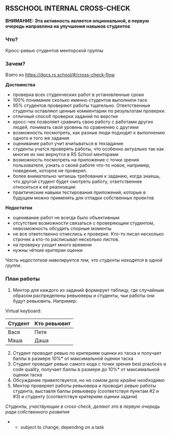 ## RSSCHOOL INTERNAL CROSS-CHECK

**ВНИМАНИЕ: Эта активность является опциональной, в первую очередь направлена на улучшения навыков студентов**
### Что?
Кросс-ревью студентов менторской группы

### Зачем?

Взято из https://docs.rs.school/#/cross-check-flow

**Достоинства**
 - проверка всех студенческих работ в установленные сроки
 - 100% понимание сколько именно студентов выполнили таск
 - 95% студентов проверяют работы тщательно. Ответственные студенты оставляют ценные комментарии по результатам проверки.
 - отличный способ проверки заданий по верстке
 - кросс-чек позволяет сравнить свою работу с работами других людей, понимать свой уровень по сравнению с другими
 - возможность посмотреть, как разные люди подходят к выполнению одного и того же задания
 - оценивание работ учит вчитываться в техзадание
 - студенты учатся проверять работы, что особенно актуально так как многие их них вернутся в RS School менторами
 - возможность посмотреть на приложение с точки зрения пользователя, узнать о своей работе что-то новое, например, поведение, которое не проверял.
 - более внимательно читаешь требования к заданию, когда знаешь, что другой студент будет смотреть работу, ответственнее относиться к её реализации
 - практические навыки тестирования приложений, которые в будущем можно применять для отладки собственных проектов

**Недостатки**
 - оценивание работ не всегда было объективным
 - отсутствие возможности связаться с проверяющим студентом, невозможность обсудить спорные моменты
 - не все ответственно отнеслись к проверке. Кто-то писал несколько строчек а кто-то расписывал несколько листов.
 - на проверку уходит много времени
 - нужны чёткие критерии оценки

*Часть недостатков нивелируется тем, что студенты находятся в одной группе.*


### План работы

1. Ментор для каждого из заданий формирует таблицу, где случайным образом распределены ревьюверы и студенты, чьи работы они будут ревьювить. Например:

Virtual keyboard:

|Студент |Кто ревьювит|
|---|---|
|Вася|Петя|
|Маша|Даша|

2. Студент проводит ревью по критериям оценки из таска и получает баллы в размере 10%* от максимальной оценки таска
3. Студент проводит ревью самого кода с точки зрения best practices и code quality, получает баллы в размере до 10%* от максимальной оценки таска
4. Обсуждение приветствуется, *но на самом деле крайне необходимо*
5. Ментор проверяет работы ревьювера и проводит ревью работы студента, выставля баллы ревьюверу (соответствуя пунктам #2 и #3) и студенту (соответствуя критериям оценки задачи)

*Студенты, участвующие в cross-check, делают это в первую очередь ради собственного развития*

* - subject to change, depending on a task
